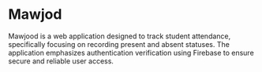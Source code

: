 # Mawjod
Mawjood is a web application designed to track student attendance, specifically focusing on recording present and absent statuses. The application emphasizes authentication verification using Firebase to ensure secure and reliable user access.
